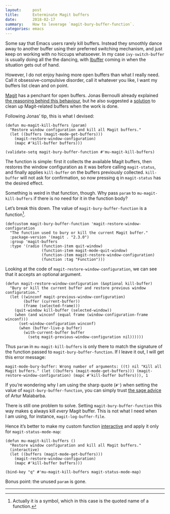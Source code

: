 ```yaml
---
layout:     post
title:      Exterminate Magit buffers
date:       2018-02-17
summary:    How to leverage `magit-bury-buffer-function`.
categories: emacs
---
```


Some say that Emacs users rarely kill buffers. Instead they smoothly dance away
to another buffer using their preferred switching mechanism, and just keep on
working with no hiccups whatsoever. In my case `ivy-switch-buffer` is usually
doing all the the dancing, with
[Ibuffer](http://doc.endlessparentheses.com/Fun/ibuffer-mode.html) coming in
when the situation gets out of hand.

However, I do not enjoy having more open buffers than what I really need. Call
it obsessive-compulsive disorder, call it whatever you like, I want my buffers
list clean and on point.

[Magit](https://manuel-uberti.github.io/emacs/2017/11/09/magit/) has a penchant
for open buffers. Jonas Bernoulli already explained [the reasoning behind this
behaviour](https://github.com/magit/magit/issues/2124#issuecomment-125987469),
but he also suggested a [solution](https://emacs.stackexchange.com/a/35832/5514)
to clean up Magit-related buffers when the work is done.

Following Jonas’ tip, this is what I devised:

``` emacs-lisp
(defun mu-magit-kill-buffers (param)
  "Restore window configuration and kill all Magit buffers."
  (let ((buffers (magit-mode-get-buffers)))
    (magit-restore-window-configuration)
    (mapc #'kill-buffer buffers)))

(validate-setq magit-bury-buffer-function #'mu-magit-kill-buffers)
```

The function is simple: first it collects the available Magit buffers, then
restores the window configuration as it was before calling `magit-status`, and
finally applies `kill-buffer` on the buffers previously collected. `kill-buffer`
will not ask for confirmation, so now pressing <kbd>q</kbd> in `magit-status`
has the desired effect.

Something is weird in that function, though. Why pass `param` to
`mu-magit-kill-buffers` if there is no need for it in the function body?

Let’s break this down. The value of `magit-bury-buffer-function` is a
function[^symbol].

``` emacs-lisp
(defcustom magit-bury-buffer-function 'magit-restore-window-configuration
  "The function used to bury or kill the current Magit buffer."
  :package-version '(magit . "2.3.0")
  :group 'magit-buffers
  :type '(radio (function-item quit-window)
                (function-item magit-mode-quit-window)
                (function-item magit-restore-window-configuration)
                (function :tag "Function")))
```

Looking at the code of `magit-restore-window-configuration`, we can see that it
accepts an optional argument.

``` emacs-lisp
(defun magit-restore-window-configuration (&optional kill-buffer)
  "Bury or kill the current buffer and restore previous window configuration."
  (let ((winconf magit-previous-window-configuration)
        (buffer (current-buffer))
        (frame (selected-frame)))
    (quit-window kill-buffer (selected-window))
    (when (and winconf (equal frame (window-configuration-frame winconf)))
      (set-window-configuration winconf)
      (when (buffer-live-p buffer)
        (with-current-buffer buffer
          (setq magit-previous-window-configuration nil))))))
```

Thus `param` in `mu-magit-kill-buffers` is only there to match the signature of
the function passed to `magit-bury-buffer-function`. If I leave it out, I will
get this error message:

``` emacs-lisp
magit-mode-bury-buffer: Wrong number of arguments: ((t) nil "Kill all Magit buffers." (let ((buffers (magit-mode-get-buffers))) (magit-restore-window-configuration) (mapc #'kill-buffer buffers))), 1
```

If you’re wondering why I am using the sharp quote (`#'`) when setting the value
of `magit-bury-buffer-function`, you can simply trust [the sage
advice](http://endlessparentheses.com/get-in-the-habit-of-using-sharp-quote.html)
of Artur Malabarba.

There is still one problem to solve. Setting `magit-bury-buffer-function` this
way makes <kbd>q</kbd> always kill *every* Magit buffer. This is not what I need
when I am using, for instance, `magit-log-buffer-file`.

Hence it’s better to make my custom function
[interactive](https://www.gnu.org/software/emacs/manual/html_node/elisp/Using-Interactive.html)
and apply it only for `magit-status-mode-map`:

``` emacs-lisp
(defun mu-magit-kill-buffers ()
  "Restore window configuration and kill all Magit buffers."
  (interactive)
  (let ((buffers (magit-mode-get-buffers)))
    (magit-restore-window-configuration)
    (mapc #'kill-buffer buffers)))

(bind-key "q" #'mu-magit-kill-buffers magit-status-mode-map)
```

Bonus point: the unused `param` is gone.

<hr/>

[^symbol]: Actually it is a symbol, which in this case is the quoted name of a
    function.
